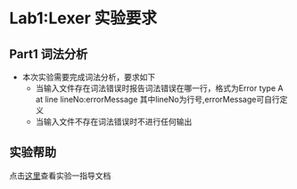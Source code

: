 # Lab1:Lexer 实验要求

## Part1 词法分析
- 本次实验需要完成词法分析，要求如下
    - 当输入文件存在词法错误时报告词法错误在哪一行，格式为Error type A at line lineNo:errorMessage 其中lineNo为行号,errorMessage可自行定义
    - 当输入文件不存在词法错误时不进行任何输出

## 实验帮助
点击[这里](lab1-lexer/help.md)查看实验一指导文档